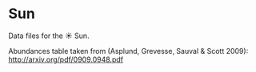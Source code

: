 # Sun

Data files for the :sunny: Sun.

Abundances table taken from (Asplund, Grevesse, Sauval & Scott 2009):
http://arxiv.org/pdf/0909.0948.pdf


